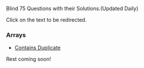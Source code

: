 Blind 75 Questions with their Solutions.(Updated Daily)

Click on the text to be redirected.

### Arrays

* [Contains Duplicate](https://leetcode.com/problems/contains-duplicate/discuss/2210508/beginner-friendly-4-python-solutions-and-trade-offs-discussed-interactive-visualizations-0-enjoy)



Rest coming soon!

